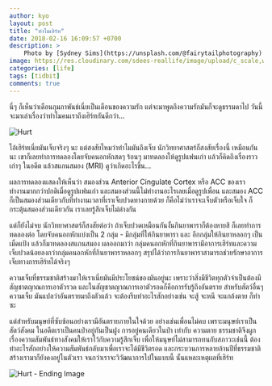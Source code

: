 ```yaml
---
author: kyo
layout: post
title: "ทำไมเฮิร์ท"
date: 2018-02-16 16:09:57 +0700
description: >
    Photo by [Sydney Sims](https://unsplash.com/@fairytailphotography) on [Unsplash](https://unsplash.com/)
image: https://res.cloudinary.com/sdees-reallife/image/upload/c_scale,w_1024/v1547724695/sydney-sims-521161-unsplash.jpg
categories: [life]
tags: [tidbit]
comments: true
---
```

นี่ๆ ก็เห็นว่าเดือนกุมภาพันธ์เนี่ยเป็นเดือนของความรัก แต่จะมาพูดถึงความรักมันก็จะดูธรรมดาไป วันนี้จะมาเล่าเรื่องว่าทำไมคนเราถึงเฮิร์ทกันดีกว่า...

![Hurt](/sdee.co/assets/img/authors/kyo/2018-02-16/hurt_200x200.jpg)

ไอ้เฮิร์ทเนี่ยมันเจ็บจริงๆ นะ แต่สงสัยไหมว่าทำไมมันถึงเจ็บ นักวิทยาศาสตร์ก็สงสัยเรื่องนี้
เหมือนกันนะ เขาก็เลยทำการทดลองโดยจับคนอกหักสดๆ ร้อนๆ มาทดลองให้ดูรูปแฟนเก่า
แล้วก็คิดถึงเรื่องราวเก่าๆ ในอดีต แล้วสแกนสมอง (MRI) ดูว่าเกิดอะไรขึ้น...

ผลการทดลองแสดงให้เห็นว่า สมองส่วน Anterior Cingulate Cortex หรือ ACC ของเรา
ทำงานมากกว่าปกติเมื่อดูรูปแฟนเก่า และสมองส่วนนี้ไม่ทำงานอะไรเลยเมื่อดูรูปเพื่อน และสมอง ACC ก็เป็นสมองส่วนเดียวกับที่ทำงานเวลาที่เราเจ็บปวดทางกายด้วย ก็คือไม่ว่าเราจะเจ็บตัวหรือเจ็บใจ ก็กระตุ้นสมองส่วนเดียวกัน เราเลยรู้สึกเจ็บไม่ต่างกัน

แต่ก็ยังไม่จบ นักวิทยาศาสตร์ก็สงสัยต่อว่า ถ้าเจ็บปวดเหมือนกันงั้นกินยาพาราก็ต้องหายสิ
ก็เลยทำการทดลองต่อ โดยจับคนอกหักแบ่งเป็น 2 กลุ่ม - มีกลุ่มที่ให้กินยาพารา
และ อีกกลุ่มให้กินยาหลอกๆ เป็นเม็ดแป้ง แล้วก็มาทดลองสแกนสมอง ผลออกมาว่า กลุ่มคนอกหักที่กินยาพารามีอาการเฮิร์ทและความเจ็บปวดน้อยลงกว่ากลุ่มคนอกหักที่กินยาพาราหลอกๆ สรุปได้ว่าการกินยาพาราสามารถช่วยรักษาอาการเจ็บทางการเฮิร์ทได้จริงๆ

ความเจ็บที่ธรรมชาติสร้างมาให้เราเนี่ยมันมีประโยชน์ของมันอยู่นะ เพราะว่าสิ่งมีชีวิตทุกตัวจำเป็นต้องมีสัญชาตญาณการเอาตัวรวด และในสัญชาตญาณการเอาตัวรอดก็คือการรับรู้ถึงอันตราย สำหรับสัตว์อื่นๆ ความเจ็บ มันแปลว่าอันตรายมาถึงตัวแล้ว จะต้องรีบทำอะไรสักอย่างเช่น จะสู้ จะหนี จะแกล้งตาย ก็ทำซะ

แต่สำหรับมนุษย์ที่ซับซ้อนอย่างเรามีอันตรายภายในใจด้วย อย่างเช่นเพื่อนไม่คบ เพราะมนุษย์เราเป็นสัตว์สังคม ในอดีตเราเป็นคนป่าอยู่กันเป็นฝูง การอยู่คนเดียวในป่า เท่ากับ ความตาย ธรรมชาติจึงผูกเรื่องความสัมพันธ์ทางสังคมให้เราไว้กับความรู้สึกเจ็บ เพื่อให้มนุษย์ไม่สามารถทนกับสภาวะเช่นนี้ ต้องทำอะไรสักอย่างให้ความสัมพันธ์กลับมาเพื่อเราจะได้มีชีวิตรอด และกระบวนการหลายล้านปีที่ธรรมชาติสร้างเรามาก็ยังคงอยู่ในตัวเรา จนกว่าเราจะวิวัฒนาการไปในแบบนี้ นั้นแหละเหตุผลที่เฮิร์ท

![Hurt - Ending Image](/sdee.co/assets/img/authors/kyo/2018-02-16/hurt_400x200.jpg)

